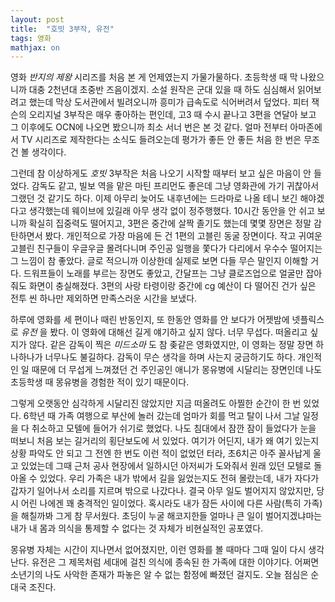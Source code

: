 ```yaml
---
layout: post
title:  "호빗 3부작, 유전"
tags: 영화
mathjax: on
---
```

영화 _반지의 제왕_ 시리즈를 처음 본 게 언제였는지 가물가물하다. 초등학생 때 막 나왔으니까 대충 2천년대 초중반 즈음이겠지.
소설 원작은 군대 있을 때 하도 심심해서 읽어보려고 했는데 막상 도서관에서 빌려오니까 흥미가 급속도로 식어버려서 덮었다.
피터 잭슨의 오리지널 3부작은 매우 좋아하는 편인데, 고3 때 수시 끝나고 3편을 연달아 보고 그 이후에도 OCN에 나오면 봤으니까 최소 서너 번은 본 것 같다.
얼마 전부터 아마존에서 TV 시리즈로 제작한다는 소식도 들려오는데 평가가 좋든 안 좋든 처음 한 번은 무조건 볼 생각이다.

그런데 참 이상하게도 _호빗_ 3부작은 처음 나오기 시작할 때부터 보고 싶은 마음이 안 들었다.
감독도 같고, 빌보 역을 맡은 마틴 프리먼도 좋은데 그냥 영화관에 가기 귀찮아서 그랬던 것 같기도 하다.
이제 아무리 늦어도 내후년에는 드라마로 나올 테니 보긴 해야겠다고 생각했는데 웨이브에 있길래 아무 생각 없이 정주행했다.
10시간 동안을 안 쉬고 보니까 확실히 집중력도 떨어지고, 3편은 중간에 살짝 졸기도 했는데 몇몇 장면은 정말 감탄하면서 봤다.
개인적으로 가장 마음에 든 건 1편의 고블린 동굴 장면이다. 작고 귀여운 고블린 친구들이 우글우글 몰려다니며 주인공 일행을 쫓다가 다리에서 우수수 떨어지는 그 느낌이 참 좋았다.
글로 적으니까 이상한데 실제로 보면 다들 무슨 말인지 이해할 거다. 드워프들이 노래를 부르는 장면도 좋았고, 간달프는 그냥 클로즈업으로 얼굴만 잡아줘도 화면이 충실해졌다.
3편의 사랑 타령이랑 중간에 cg 예산이 다 떨어진 건가 싶은 전투 씬 하나만 제외하면 만족스러운 시간을 보냈다.

하루에 영화를 세 편이나 때린 반동인지, 또 한동안 영화를 안 보다가 어젯밤에 넷플릭스로 _유전_ 을 봤다.
이 영화에 대해선 길게 얘기하고 싶지 않다. 너무 무섭다. 떠올리고 싶지가 않다.
같은 감독이 찍은 _미드소마_ 도 참 좆같은 영화였지만, 이 영화는 정말 장면 하나하나가 너무나도 불길하다.
감독이 무슨 생각을 하며 사는지 궁금하기도 하다. 개인적인 일 때문에 더 무섭게 느껴졌던 건 주인공인 애니가 몽유병에 시달리는 장면인데
나도 초등학생 때 몽유병을 경험한 적이 있기 때문이다.

그렇게 오랫동안 심각하게 시달리진 않았지만 지금 떠올려도 아찔한 순간이 한 번 있었다.
6학년 때 가족 여행으로 부산에 놀러 갔는데 엄마가 회를 먹고 탈이 나서 그날 일정을 다 취소하고 모텔에 들어가 쉬기로 했었다.
나도 침대에서 잠깐 잠이 들었다가 눈을 떠보니 처음 보는 길거리의 횡단보도에 서 있었다.
여기가 어딘지, 내가 왜 여기 있는지 상황 파악도 안 되고 그 전엔 한 번도 이런 적이 없었던 터라, 초6치곤 아주 꼴사납게 울고 있었는데 그때 근처 공사 현장에서 일하시던 아저씨가 도와줘서
원래 있던 모텔로 돌아올 수 있었다. 우리 가족은 내가 밖에서 길을 잃었는지도 전혀 몰랐는데, 내가 자다가 갑자기 일어나서 소리를 지르며 밖으로 나갔다나.
결국 아무 일도 벌어지지 않았지만, 당시 어린 나에겐 꽤 충격적인 일이었다. 혹시라도 내가 잠든 사이에 다른 사람(특히 가족)을 해칠까봐 그게 참 무서웠다.
초딩이 누굴 해코지한들 얼마나 큰 일이 벌어지겠냐마는 내가 내 몸과 의식을 통제할 수 없다는 것 자체가 비현실적인 공포였다.

몽유병 자체는 시간이 지나면서 없어졌지만, 이런 영화를 볼 때마다 그때 일이 다시 생각난다.
유전은 그 제목처럼 세대에 걸친 의식에 종속된 한 가족에 대한 이야기다.
어쩌면 소년기의 나도 사악한 존재가 파놓은 알 수 없는 함정에 빠졌던 걸지도.
오늘 점심은 순대국 조진다.
